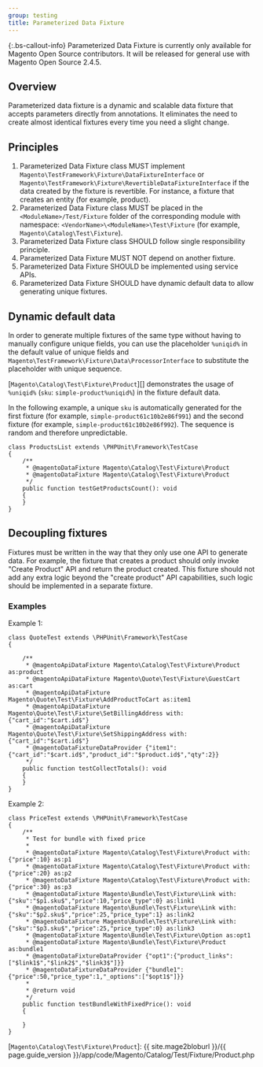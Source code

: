 ```yaml
---
group: testing
title: Parameterized Data Fixture
---
```


{:.bs-callout-info}
Parameterized Data Fixture is currently only available for Magento Open Source contributors. It will be released for general use with Magento Open Source 2.4.5.

## Overview

Parameterized data fixture is a dynamic and scalable data fixture that accepts parameters directly from annotations. It eliminates the need to create almost identical fixtures every time you need a slight change.

## Principles

1. Parameterized Data Fixture class MUST implement `Magento\TestFramework\Fixture\DataFixtureInterface` or  `Magento\TestFramework\Fixture\RevertibleDataFixtureInterface` if the data created by the fixture is revertible. For instance, a fixture that creates an entity (for example, product).
1. Parameterized Data Fixture class MUST be placed in the `<ModuleName>/Test/Fixture` folder of the corresponding module with namespace: `<VendorName>\<ModuleName>\Test\Fixture` (for example, `Magento\Catalog\Test\Fixture`).
1. Parameterized Data Fixture class SHOULD follow single responsibility principle.
1. Parameterized Data Fixture MUST NOT depend on another fixture.
1. Parameterized Data Fixture SHOULD be implemented using service APIs.
1. Parameterized Data Fixture SHOULD have dynamic default data to allow generating unique fixtures.

## Dynamic default data

In order to generate multiple fixtures of the same type without having to manually configure unique fields, you can use the placeholder `%uniqid%` in the default value of unique fields and `Magento\TestFramework\Fixture\Data\ProcessorInterface` to substitute the placeholder with unique sequence.

[`Magento\Catalog\Test\Fixture\Product`][] demonstrates the usage of `%uniqid%` (`sku`: `simple-product%uniqid%`) in the fixture default data.

In the following example, a unique `sku` is automatically generated for the first fixture (for example, `simple-product61c10b2e86f991`) and the second fixture (for example, `simple-product61c10b2e86f992`). The sequence is random and therefore unpredictable.

```php?start_inline=1
class ProductsList extends \PHPUnit\Framework\TestCase
{
    /**
     * @magentoDataFixture Magento\Catalog\Test\Fixture\Product
     * @magentoDataFixture Magento\Catalog\Test\Fixture\Product
     */
    public function testGetProductsCount(): void
    {
    }
}
```

## Decoupling fixtures

Fixtures must be written in the way that they only use one API to generate data. For example, the fixture that creates
a product should only invoke "Create Product" API and return the product created. This fixture should not add any extra
logic beyond the "create product" API capabilities, such logic should be implemented in a separate fixture.

### Examples

Example 1:

```php?start_inline=1
class QuoteTest extends \PHPUnit\Framework\TestCase
{

    /**
     * @magentoApiDataFixture Magento\Catalog\Test\Fixture\Product as:product
     * @magentoApiDataFixture Magento\Quote\Test\Fixture\GuestCart as:cart
     * @magentoApiDataFixture Magento\Quote\Test\Fixture\AddProductToCart as:item1
     * @magentoApiDataFixture Magento\Quote\Test\Fixture\SetBillingAddress with:{"cart_id":"$cart.id$"}
     * @magentoApiDataFixture Magento\Quote\Test\Fixture\SetShippingAddress with:{"cart_id":"$cart.id$"}
     * @magentoDataFixtureDataProvider {"item1":{"cart_id":"$cart.id$","product_id":"$product.id$","qty":2}}
     */
    public function testCollectTotals(): void
    {
    }
}
```

Example 2:

```php?start_inline=1
class PriceTest extends \PHPUnit\Framework\TestCase
{
    /**
     * Test for bundle with fixed price
     *
     * @magentoDataFixture Magento\Catalog\Test\Fixture\Product with:{"price":10} as:p1
     * @magentoDataFixture Magento\Catalog\Test\Fixture\Product with:{"price":20} as:p2
     * @magentoDataFixture Magento\Catalog\Test\Fixture\Product with:{"price":30} as:p3
     * @magentoDataFixture Magento\Bundle\Test\Fixture\Link with:{"sku":"$p1.sku$","price":10,"price_type":0} as:link1
     * @magentoDataFixture Magento\Bundle\Test\Fixture\Link with:{"sku":"$p2.sku$","price":25,"price_type":1} as:link2
     * @magentoDataFixture Magento\Bundle\Test\Fixture\Link with:{"sku":"$p3.sku$","price":25,"price_type":0} as:link3
     * @magentoDataFixture Magento\Bundle\Test\Fixture\Option as:opt1
     * @magentoDataFixture Magento\Bundle\Test\Fixture\Product as:bundle1
     * @magentoDataFixtureDataProvider {"opt1":{"product_links":["$link1$","$link2$","$link3$"]}}
     * @magentoDataFixtureDataProvider {"bundle1":{"price":50,"price_type":1,"_options":["$opt1$"]}}
     *
     * @return void
     */
    public function testBundleWithFixedPrice(): void
    {

    }
}
```

<!-- Link definitions -->

[`Magento\Catalog\Test\Fixture\Product`]: {{ site.mage2bloburl }}/{{ page.guide_version }}/app/code/Magento/Catalog/Test/Fixture/Product.php